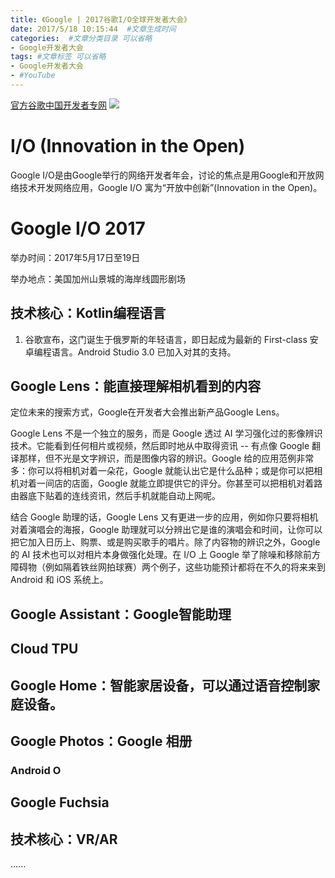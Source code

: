 ```yaml
---
title: 《Google | 2017谷歌I/O全球开发者大会》
date: 2017/5/18 10:15:44  #文章生成时间
categories:  #文章分类目录 可以省略
- Google开发者大会
tags: #文章标签 可以省略
- Google开发者大会
- #YouTube
---
```

[官方谷歌中国开发者专网](https://developers.google.cn/)
![](http://wx1.sinaimg.cn/large/0069VnN5ly1ffpgvakddij315o0nf4c4.jpg)
<!--more-->
# I/O (Innovation in the Open) #
Google I/O是由Google举行的网络开发者年会，讨论的焦点是用Google和开放网络技术开发网络应用，Google I/O 寓为“开放中创新”(Innovation in the Open)。

# Google I/O 2017 #
举办时间：2017年5月17日至19日

举办地点：美国加州山景城的海岸线圆形剧场
## 技术核心：Kotlin编程语言 ##
1. 谷歌宣布，这门诞生于俄罗斯的年轻语言，即日起成为最新的 First-class 安卓编程语言。Android Studio 3.0 已加入对其的支持。

## Google Lens：能直接理解相机看到的内容 ##
定位未来的搜索方式，Google在开发者大会推出新产品Google Lens。

Google Lens 不是一个独立的服务，而是 Google 透过 AI 学习强化过的影像辨识技术。它能看到任何相片或视频，然后即时地从中取得资讯 -- 有点像 Google 翻译那样，但不光是文字辨识，而是图像内容的辨识。Google 给的应用范例非常多：你可以将相机对着一朵花，Google 就能认出它是什么品种；或是你可以把相机对着一间店的店面，Google 就能立即提供它的评分。你甚至可以把相机对着路由器底下贴着的连线资讯，然后手机就能自动上网呢。

结合 Google 助理的话，Google Lens 又有更进一步的应用，例如你只要将相机对着演唱会的海报，Google 助理就可以分辨出它是谁的演唱会和时间，让你可以把它加入日历上、购票、或是购买歌手的唱片。除了内容物的辨识之外，Google 的 AI 技术也可以对相片本身做强化处理。在 I/O 上 Google 举了除噪和移除前方障碍物（例如隔着铁丝网拍球赛）两个例子，这些功能预计都将在不久的将来来到 Android 和 iOS 系统上。 
## Google Assistant：Google智能助理 ##
## Cloud TPU ##
## Google Home：智能家居设备，可以通过语音控制家庭设备。 ##
## Google Photos：Google 相册 ##
### Android O ###
## Google Fuchsia ##
## 技术核心：VR/AR ##

......
